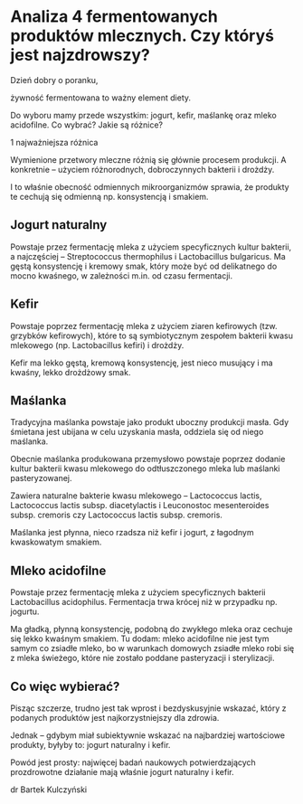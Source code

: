# Analiza 4 fermentowanych produktów mlecznych. Czy któryś jest najzdrowszy?

Dzień dobry o poranku,

żywność fermentowana to ważny element diety.

Do wyboru mamy przede wszystkim: jogurt, kefir, maślankę oraz mleko acidofilne. Co wybrać? Jakie są różnice?

1 najważniejsza różnica

Wymienione przetwory mleczne różnią się głównie procesem produkcji. A konkretnie – użyciem różnorodnych, dobroczynnych bakterii i drożdży.

I to właśnie obecność odmiennych mikroorganizmów sprawia, że produkty te cechują się odmienną np. konsystencją i smakiem.

## Jogurt naturalny

Powstaje przez fermentację mleka z użyciem specyficznych kultur bakterii, a najczęściej – Streptococcus thermophilus i Lactobacillus bulgaricus. Ma gęstą konsystencję i kremowy smak, który może być od delikatnego do mocno kwaśnego, w zależności m.in. od czasu fermentacji.

## Kefir

Powstaje poprzez fermentację mleka z użyciem ziaren kefirowych (tzw. grzybków kefirowych), które to są symbiotycznym zespołem bakterii kwasu mlekowego (np. Lactobacillus kefiri) i drożdży.

Kefir ma lekko gęstą, kremową konsystencję, jest nieco musujący i ma kwaśny, lekko drożdżowy smak.

## Maślanka

Tradycyjna maślanka powstaje jako produkt uboczny produkcji masła. Gdy śmietana jest ubijana w celu uzyskania masła, oddziela się od niego maślanka.

Obecnie maślanka produkowana przemysłowo powstaje poprzez dodanie kultur bakterii kwasu mlekowego do odtłuszczonego mleka lub maślanki pasteryzowanej.

Zawiera naturalne bakterie kwasu mlekowego – Lactococcus lactis, Lactococcus lactis subsp. diacetylactis i Leuconostoc mesenteroides subsp. cremoris czy Lactococcus lactis subsp. cremoris.

Maślanka jest płynna, nieco rzadsza niż kefir i jogurt, z łagodnym kwaskowatym smakiem.

## Mleko acidofilne

Powstaje przez fermentację mleka z użyciem specyficznych bakterii Lactobacillus acidophilus. Fermentacja trwa krócej niż w przypadku np. jogurtu.

Ma gładką, płynną konsystencję, podobną do zwykłego mleka oraz cechuje się lekko kwaśnym smakiem. Tu dodam: mleko acidofilne nie jest tym samym co zsiadłe mleko, bo w warunkach domowych zsiadłe mleko robi się z mleka świeżego, które nie zostało poddane pasteryzacji i sterylizacji.

## Co więc wybierać?

Pisząc szczerze, trudno jest tak wprost i bezdyskusyjnie wskazać, który z podanych produktów jest najkorzystniejszy dla zdrowia.

Jednak – gdybym miał subiektywnie wskazać na najbardziej wartościowe produkty, byłyby to: jogurt naturalny i kefir.

Powód jest prosty: najwięcej badań naukowych potwierdzających prozdrowotne działanie mają właśnie jogurt naturalny i kefir.

dr Bartek Kulczyński